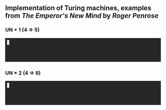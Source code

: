 ## Implementation of Turing machines, examples from _The Emperor's New Mind_ by _Roger Penrose_

### UN + 1 (4 => 5)
![](https://github.com/musabkilic/Turing/raw/main/res/UN+1.gif)

### UN * 2 (4 => 8)
![](https://github.com/musabkilic/Turing/raw/main/res/UN*2.gif)
